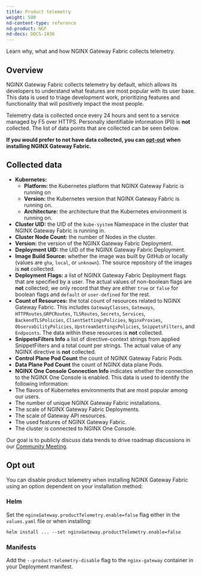 ```yaml
---
title: Product telemetry
weight: 500
nd-content-type: reference
nd-product: NGF
nd-docs: DOCS-1836
---
```


Learn why, what and how NGINX Gateway Fabric collects telemetry.

## Overview

NGINX Gateway Fabric collects telemetry by default, which allows its developers to understand what features are most popular with its user base. This data is used to triage development work, prioritizing features and functionality that will positively impact the most people.

Telemetry data is collected once every 24 hours and sent to a service managed by F5 over HTTPS. Personally identifiable information (PII) is **not** collected. The list of data points that are collected can be seen below.

**If you would prefer to not have data collected, you can [opt-out](#opt-out) when installing NGINX Gateway Fabric.**

## Collected data

- **Kubernetes:**
  - **Platform:** the Kubernetes platform that NGINX Gateway Fabric is running on
  - **Version:** the Kubernetes version that NGINX Gateway Fabric is running on.
  - **Architecture:** the architecture that the Kubernetes environment is running on.
- **Cluster UID:** the UID of the `kube-system` Namespace in the cluster that NGINX Gateway Fabric is running in.
- **Cluster Node Count:** the number of Nodes in the cluster.
- **Version:** the version of the NGINX Gateway Fabric Deployment.
- **Deployment UID:** the UID of the NGINX Gateway Fabric Deployment.
- **Image Build Source:** whether the image was built by GitHub or locally (values are `gha`, `local`, or `unknown`). The source repository of the images is **not** collected.
- **Deployment Flags:** a list of NGINX Gateway Fabric Deployment flags that are specified by a user. The actual values of non-boolean flags are **not** collected; we only record that they are either `true` or `false` for boolean flags and `default` or `user-defined` for the rest.
- **Count of Resources:** the total count of resources related to NGINX Gateway Fabric. This includes `GatewayClasses`, `Gateways`, `HTTPRoutes`,`GRPCRoutes`, `TLSRoutes`, `Secrets`, `Services`, `BackendTLSPolicies`, `ClientSettingsPolicies`, `NginxProxies`, `ObservabilityPolicies`, `UpstreamSettingsPolicies`, `SnippetsFilters`, and `Endpoints`. The data within these resources is **not** collected.
- **SnippetsFilters Info** a list of directive-context strings from applied SnippetFilters and a total count per strings. The actual value of any NGINX directive is **not** collected.
- **Control Plane Pod Count** the count of NGINX Gateway Fabric Pods.
- **Data Plane Pod Count** the count of NGINX data plane Pods.
- **NGINX One Console Connection Info** indicates whether the connection to the NGINX One Console is enabled. This data is used to identify the following information:
- The flavors of Kubernetes environments that are most popular among our users.
- The number of unique NGINX Gateway Fabric installations.
- The scale of NGINX Gateway Fabric Deployments.
- The scale of Gateway API resources.
- The used features of NGINX Gateway Fabric.
- The cluster is connected to NGINX One Console.

Our goal is to publicly discuss data trends to drive roadmap discussions in our [Community Meeting](https://github.com/nginx/nginx-gateway-fabric/discussions/1472).

## Opt out

You can disable product telemetry when installing NGINX Gateway Fabric using an option dependent on your installation method:

### Helm

Set the `nginxGateway.productTelemetry.enable=false` flag either in the `values.yaml` file or when installing:

```shell
helm install ... --set nginxGateway.productTelemetry.enable=false
```

### Manifests

Add the `--product-telemetry-disable` flag to the `nginx-gateway` container in your Deployment manifest.
